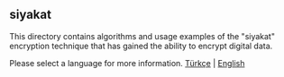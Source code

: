## siyakat

This directory contains algorithms and usage examples of the "siyakat" encryption technique that has gained the ability to encrypt digital data.

Please select a language for more information.
<a href="https://github.com/aliyilmaz/siyakat/blob/main/docs/TR.md">Türkçe</a> | <a href="https://github.com/aliyilmaz/siyakat/blob/main/docs/EN.md">English</a> 